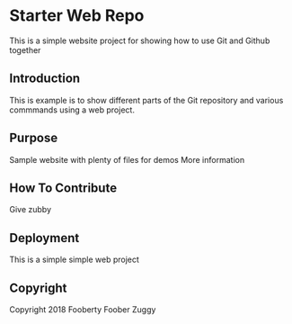 # Starter Web Repo

This is a simple website project for showing how to use Git and Github together

## Introduction

This is example is to show different parts of the Git repository and various commmands using a web project.

## Purpose

Sample website with plenty of files for demos
More information

## How To Contribute

Give zubby

## Deployment

This is a simple simple web project

## Copyright

Copyright 2018 Fooberty Foober Zuggy